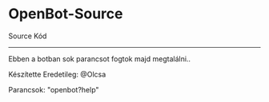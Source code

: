 # OpenBot-Source
Source Kód

--------------------------------

Ebben a botban sok parancsot fogtok majd megtalálni..

Készítette Eredetileg: @Olcsa

Parancsok: "openbot?help"
